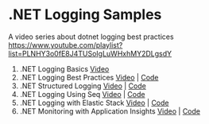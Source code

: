 # .NET Logging Samples
A video series about dotnet logging best practices https://www.youtube.com/playlist?list=PLNHY3o0fE8J4TUSoIgLuWHxhMY2DLgsdY

1. .NET Logging Basics [Video](https://www.youtube.com/watch?v=RdBIlhcCvGU&list=PLNHY3o0fE8J4TUSoIgLuWHxhMY2DLgsdY&index=1)
2. .NET Logging Best Practices [Video](https://www.youtube.com/watch?v=11XuOrSiPIs&list=PLNHY3o0fE8J4TUSoIgLuWHxhMY2DLgsdY&index=2) | [Code](https://github.com/Bishoymly/dotnet-logging/tree/2-logging-best-practices)
3. .NET Structured Logging [Video](https://www.youtube.com/watch?v=StjHw6wlxEs&list=PLNHY3o0fE8J4TUSoIgLuWHxhMY2DLgsdY&index=3) | [Code](https://github.com/Bishoymly/dotnet-logging/tree/3-logging-serilog)
4. .NET Logging Using Seq [Video](https://www.youtube.com/watch?v=BwcsVcLgFLw&list=PLNHY3o0fE8J4TUSoIgLuWHxhMY2DLgsdY&index=4) | [Code](https://github.com/Bishoymly/dotnet-logging/tree/4-logging-seq)
5. .NET Logging with Elastic Stack [Video](https://www.youtube.com/watch?v=mtV5_Qea59I&list=PLNHY3o0fE8J4TUSoIgLuWHxhMY2DLgsdY&index=5) | [Code](https://github.com/Bishoymly/dotnet-logging/tree/5-logging-elk-stack)
6. .NET Monitoring with Application Insights [Video](https://www.youtube.com/watch?v=_5877CL-LB0&list=PLNHY3o0fE8J4TUSoIgLuWHxhMY2DLgsdY&index=6) | [Code](https://github.com/Bishoymly/dotnet-logging/tree/6-app-insights)

